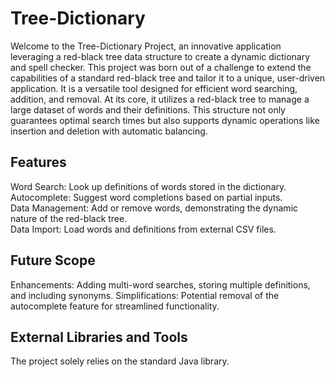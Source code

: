 # Tree-Dictionary
Welcome to the Tree-Dictionary Project, an innovative application leveraging a red-black tree data structure to create a dynamic dictionary and spell checker. This project was born out of a challenge to extend the capabilities of a standard red-black tree and tailor it to a unique, user-driven application. It is a versatile tool designed for efficient word searching, addition, and removal. At its core, it utilizes a red-black tree to manage a large dataset of words and their definitions. This structure not only guarantees optimal search times but also supports dynamic operations like insertion and deletion with automatic balancing.

## Features
Word Search: Look up definitions of words stored in the dictionary.<br>
Autocomplete: Suggest word completions based on partial inputs.<br>
Data Management: Add or remove words, demonstrating the dynamic nature of the red-black tree.<br>
Data Import: Load words and definitions from external CSV files.

## Future Scope
Enhancements: Adding multi-word searches, storing multiple definitions, and including synonyms.
Simplifications: Potential removal of the autocomplete feature for streamlined functionality.

## External Libraries and Tools
The project solely relies on the standard Java library.
